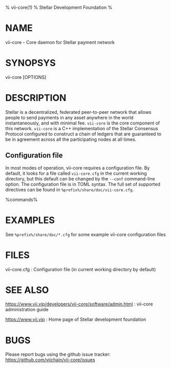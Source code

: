 % vii-core(1)
% Stellar Development Foundation
%

# NAME

vii-core - Core daemon for Stellar payment network

# SYNOPSYS

vii-core [OPTIONS]

# DESCRIPTION

Stellar is a decentralized, federated peer-to-peer network that allows
people to send payments in any asset anywhere in the world
instantaneously, and with minimal fee. `vii-core` is the core
component of this network. `vii-core` is a C++ implementation of
the Stellar Consensus Protocol configured to construct a chain of
ledgers that are guaranteed to be in agreement across all the
participating nodes at all times.

## Configuration file

In most modes of operation, vii-core requires a configuration
file.  By default, it looks for a file called `vii-core.cfg` in
the current working directory, but this default can be changed by the
`--conf` command-line option.  The configuration file is in TOML
syntax.  The full set of supported directives can be found in
`%prefix%/share/doc/vii-core.cfg`.

%commands%

# EXAMPLES

See `%prefix%/share/doc/*.cfg` for some example vii-core
configuration files

# FILES

vii-core.cfg
:   Configuration file (in current working directory by default)

# SEE ALSO

<https://www.vii.vip/developers/vii-core/software/admin.html>
:   vii-core administration guide

<https://www.vii.vip>
:   Home page of Stellar development foundation

# BUGS

Please report bugs using the github issue tracker:\
<https://github.com/viichain/vii-core/issues>
